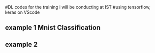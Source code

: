 #DL codes for the training i will be conducting at IST 
#using tensorflow, keras on VScode

## example 1 Mnist Classification

## example 2 